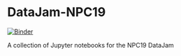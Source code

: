 # DataJam-NPC19

[![Binder](https://mybinder.org/badge_logo.svg)](https://mybinder.org/v2/gh/apa-dev/DataJam-NPC19/binder-setup)

A collection of Jupyter notebooks for the NPC19 DataJam

